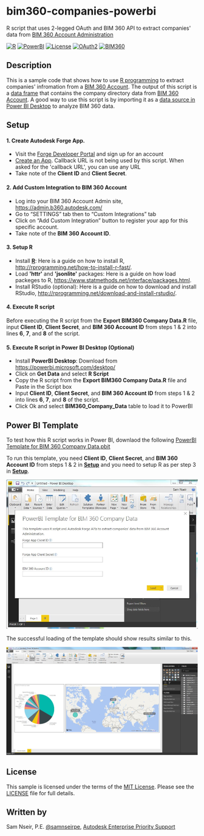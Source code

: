 # bim360-companies-powerbi
R script that uses 2-legged OAuth and BIM 360 API to extract companies' data from [BIM 360 Account Administration](https://admin.b360.autodesk.com/login)

[![R](http://img.shields.io/:R-v3.4.1-blue.svg)](https://www.r-project.org/)
[![PowerBI](https://img.shields.io/badge/PowerBI-v2.51-blue.svg)](http://powerbi.microsoft.com/)
[![License](http://img.shields.io/:license-mit-blue.svg)](http://opensource.org/licenses/MIT) 
[![OAuth2](https://img.shields.io/badge/OAuth2-v2-green.svg)](http://developer.autodesk.com/)
[![BIM360](https://img.shields.io/badge/BIM360-v1-green.svg)](http://developer.autodesk.com/)


## Description

This is a sample code that shows how to use [R programming](https://www.r-project.org/) to extract companies' infromation from a [BIM 360 Account](https://admin.b360.autodesk.com/login). The output of this script is a [data frame](http://www.r-tutor.com/r-introduction/data-frame) that contains the company directory data from [BIM 360 Account](https://admin.b360.autodesk.com/login). A good way to use this script is by importing it as a [data source in Power BI Desktop](https://powerbi.microsoft.com/en-us/documentation/powerbi-desktop-data-sources/) to analyze BIM 360 data.

## Setup
#### 1. Create Autodesk Forge App.
* Visit the [Forge Developer Portal](https://developer.autodesk.com) and sign up for an account
* [Create an App](https://developer.autodesk.com/myapps/create). Callback URL is not being used by this script. When asked for the 'callback URL', you can use any URL
* Take note of the **Client ID** and **Client Secret**.

#### 2. Add Custom Integration to BIM 360 Account
* Log into your BIM 360 Account Admin site, https://admin.b360.autodesk.com/
* Go to “SETTINGS” tab then to “Custom Integrations” tab
* Click on “Add Custom Integration” button to register your app for this specific account.
* Take note of the **BIM 360 Account ID**.

#### 3. Setup R
* Install **[R](https://cran.r-project.org/mirrors.html)**:  Here is a guide on how to install R, http://rprogramming.net/how-to-install-r-fast/.
* Load **'httr'** and **'jsonlite'** packages: Here is a guide on how load packeges to R, https://www.statmethods.net/interface/packages.html.
* Install RStudio (optional): Here is a guide on how to download and install RStudio, http://rprogramming.net/download-and-install-rstudio/.

#### 4. Execute R script
Before executing the R script from the **Export BIM360 Company Data.R** file, input **Client ID**, **Client Secret**, and **BIM 360 Account ID** from steps 1 & 2 into lines **6**, **7**, and **8** of the script.

#### 5. Execute R script in Power BI Desktop (Optional)
* Install **PowerBI Desktop**: Download from https://powerbi.microsoft.com/desktop/
* Click on **Get Data** and select **R Script**
* Copy the R script from the **Export BIM360 Company Data.R** file and Paste in the Script box
* Input **Client ID**, **Client Secret**, and **BIM 360 Account ID** from steps 1 & 2 into lines **6**, **7**, and **8** of the script.
* Click Ok and select **BIM360_Company_Data** table to load it to PowerBI

## Power BI Template
To test how this R script works in Power BI, downlaod the following [PowerBI Template for BIM 360 Company Data.pbit](http://autode.sk/bim360companiestemplate)

To run this template, you need  **Client ID**, **Client Secret**, and **BIM 360 Account ID** from steps 1 & 2 in [**Setup**](#setup) and you need to setup R as per step 3 in [**Setup**](#setup).

![](template.jpg)

The successful loading of the template should show results similar to this. 

![](template_result.jpg)

## License

This sample is licensed under the terms of the [MIT License](http://opensource.org/licenses/MIT).
Please see the [LICENSE](LICENSE) file for full details.

## Written by

Sam Nseir, P.E. [@samnseirpe](https://www.linkedin.com/in/samnseirpe/), [Autodesk Enterprise Priority Support](https://enterprisehub.autodesk.com/)
